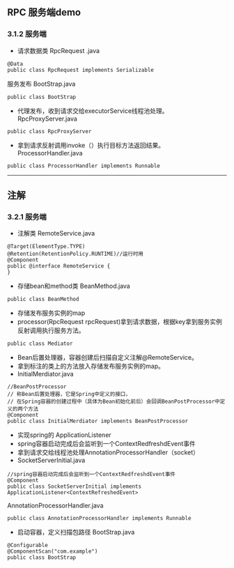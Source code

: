 ## RPC 服务端demo
### 3.1.2 服务端
* 请求数据类 RpcRequest .java
~~~
@Data
public class RpcRequest implements Serializable 
~~~
服务发布 BootStrap.java
~~~
public class BootStrap 
~~~
* 代理发布，收到请求交给executorService线程池处理。RpcProxyServer.java
~~~
public class RpcProxyServer 
~~~
* 拿到请求反射调用invoke（）执行目标方法返回结果。ProcessorHandler.java
~~~
public class ProcessorHandler implements Runnable
~~~
----

## 注解
### 3.2.1 服务端
* 注解类 RemoteService.java
~~~
@Target(ElementType.TYPE)
@Retention(RetentionPolicy.RUNTIME)//运行时用
@Component
public @interface RemoteService {
}
~~~
* 存储bean和method类 BeanMethod.java
~~~
public class BeanMethod 
~~~

* 存储发布服务实例的map
* processor(RpcRequest rpcRequest)拿到请求数据，根据key拿到服务实例反射调用执行服务方法。
~~~
public class Mediator 
~~~
* Bean后置处理器，容器创建后扫描自定义注解@RemoteService。
* 拿到标注的类上的方法放入存储发布服务实例的map。
* InitialMerdiator.java
~~~
//BeanPostProcessor
// 称Bean后置处理器，它是Spring中定义的接口，
// 在Spring容器的创建过程中（具体为Bean初始化前后）会回调BeanPostProcessor中定义的两个方法
@Component
public class InitialMerdiator implements BeanPostProcessor 
~~~
* 实现spring的 ApplicationListener
* spring容器启动完成后会监听到一个ContextRedfreshdEvent事件
* 拿到请求交给线程池处理AnnotationProcessorHandler（socket）
* SocketServerInitial.java
~~~
//spring容器启动完成后会监听到一个ContextRedfreshdEvent事件
@Component
public class SocketServerInitial implements ApplicationListener<ContextRefreshedEvent> 
~~~
AnnotationProcessorHandler.java
~~~
public class AnnotationProcessorHandler implements Runnable
~~~
* 启动容器，定义扫描包路径 BootStrap.java
~~~
@Configurable
@ComponentScan("com.example")
public class BootStrap 
~~~
